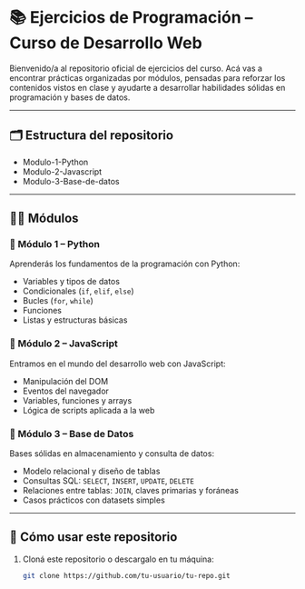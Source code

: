 # 📚 Ejercicios de Programación – Curso de Desarrollo Web

Bienvenido/a al repositorio oficial de ejercicios del curso. Acá vas a encontrar prácticas organizadas por módulos, pensadas para reforzar los contenidos vistos en clase y ayudarte a desarrollar habilidades sólidas en programación y bases de datos.

---

## 🗂 Estructura del repositorio

- Modulo-1-Python 
- Modulo-2-Javascript 
- Modulo-3-Base-de-datos 


---

## 🧑‍🎓 Módulos

### 🔹 Módulo 1 – Python
Aprenderás los fundamentos de la programación con Python:

- Variables y tipos de datos
- Condicionales (`if`, `elif`, `else`)
- Bucles (`for`, `while`)
- Funciones
- Listas y estructuras básicas

### 🔸 Módulo 2 – JavaScript
Entramos en el mundo del desarrollo web con JavaScript:

- Manipulación del DOM
- Eventos del navegador
- Variables, funciones y arrays
- Lógica de scripts aplicada a la web

### 🔺 Módulo 3 – Base de Datos
Bases sólidas en almacenamiento y consulta de datos:

- Modelo relacional y diseño de tablas
- Consultas SQL: `SELECT`, `INSERT`, `UPDATE`, `DELETE`
- Relaciones entre tablas: `JOIN`, claves primarias y foráneas
- Casos prácticos con datasets simples


---

## 🚀 Cómo usar este repositorio

1. Cloná este repositorio o descargalo en tu máquina:
   ```bash
   git clone https://github.com/tu-usuario/tu-repo.git
